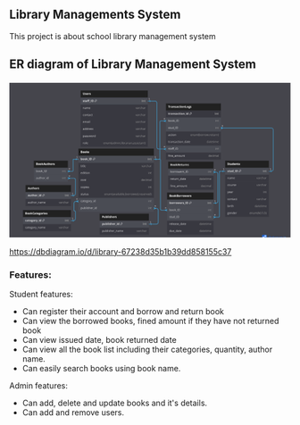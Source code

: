 ## Library Managements System

This project is about school library management system

## ER diagram of Library Management System

![ER diagram](assets/er-diagram.png)

https://dbdiagram.io/d/library-67238d35b1b39dd858155c37

### Features:

Student features:

- Can register their account and borrow and return book
- Can view the borrowed books, fined amount if they have not returned book
- Can view issued date, book returned date
- Can view all the book list including their categories, quantity, author name.
- Can easily search books using book name.

Admin features:

- Can add, delete and update books and it's details.
- Can add and remove users.

